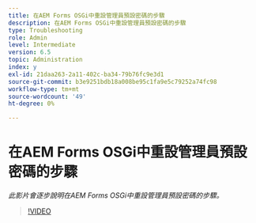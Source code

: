 ```yaml
---
title: 在AEM Forms OSGi中重設管理員預設密碼的步驟
description: 在AEM Forms OSGi中重設管理員預設密碼的步驟
type: Troubleshooting
role: Admin
level: Intermediate
version: 6.5
topic: Administration
index: y
exl-id: 21daa263-2a11-402c-ba34-79b76fc9e3d1
source-git-commit: b3e9251bdb18a008be95c1fa9e5c79252a74fc98
workflow-type: tm+mt
source-wordcount: '49'
ht-degree: 0%

---
```


# 在AEM Forms OSGi中重設管理員預設密碼的步驟

*此影片會逐步說明在AEM Forms OSGi中重設管理員預設密碼的步驟。*

>[!VIDEO](https://video.tv.adobe.com/v/335542?quality=12&learn=on)

